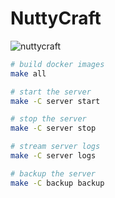 # NuttyCraft

![nuttycraft](https://user-images.githubusercontent.com/40926021/58226814-34fb1e80-7cdd-11e9-881b-48fa556ed033.png)

``` sh
# build docker images
make all

# start the server
make -C server start

# stop the server
make -C server stop

# stream server logs
make -C server logs

# backup the server
make -C backup backup
```

